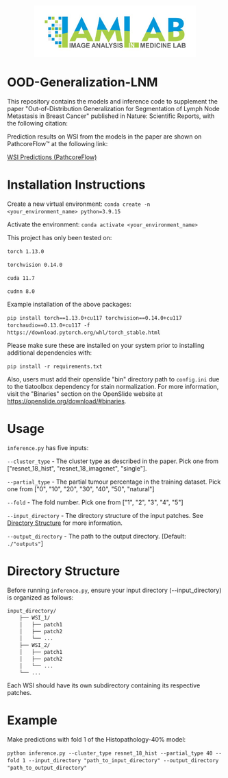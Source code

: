 <p align="center"><a href="https://www.torontomu.ca/akhademi/">
  <img src="assets/IAMLAB-logo.jpg" height=120>
</a></p>

# OOD-Generalization-LNM
This repository contains the models and inference code to supplement the paper "Out-of-Distribution Generalization for Segmentation of Lymph Node Metastasis in Breast Cancer" published in Nature: Scientific Reports, with the following citation:

<CITATION PENDING>

Prediction results on WSI from the models in the paper are shown on PathcoreFlow&trade; at the following link:  

[WSI Predictions (PathcoreFlow)](https://web.pathcore.com/folder/18555?s=QTJVHJuhrfe5)

# Installation Instructions
Create a new virtual environment: ```conda create -n <your_environment_name> python=3.9.15```

Activate the environment: ```conda activate <your_environment_name>```

This project has only been tested on:

```torch 1.13.0```

```torchvision 0.14.0```

```cuda 11.7```

```cudnn 8.0```

Example installation of the above packages: 

```pip install torch==1.13.0+cu117 torchvision==0.14.0+cu117 torchaudio==0.13.0+cu117 -f https://download.pytorch.org/whl/torch_stable.html```

Please make sure these are installed on your system prior to installing additional dependencies with:

 ```pip install -r requirements.txt```

Also, users must add their openslide "bin" directory path to ```config.ini``` due to the tiatoolbox dependency for stain normalization. For more information, visit the "Binaries" section on the OpenSlide website at https://openslide.org/download/#binaries.

# Usage
```inference.py``` has five inputs:

```--cluster_type``` - The cluster type as described in the paper. Pick one from ["resnet_18_hist", "resnet_18_imagenet", "single"].

```--partial_type``` - The partial tumour percentage in the training dataset. Pick one from ["0", "10", "20", "30", "40", "50", "natural"]

```--fold``` - The fold number. Pick one from ["1", "2", "3", "4", "5"]

```--input_directory``` - The directory structure of the input patches. See [Directory Structure](#directory-structure) for more information.

```--output_directory``` - The path to the output directory. [Default: ```./"outputs"```]

# Directory Structure
Before running ```inference.py```, ensure your input directory (--input_directory) is organized as follows:

```
input_directory/
    ├── WSI_1/
    │   ├── patch1
    │   ├── patch2
    │   └── ...
    ├── WSI_2/
    │   ├── patch1
    │   ├── patch2
    │   └── ...
    └── ...
```

Each WSI should have its own subdirectory containing its respective patches.


# Example
Make predictions with fold 1 of the Histopathology-40% model:

```python inference.py --cluster_type resnet_18_hist --partial_type 40 --fold 1 --input_directory "path_to_input_directory" --output_directory "path_to_output_directory"```
